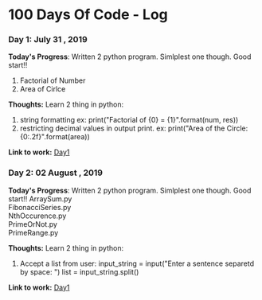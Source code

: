 # 100 Days Of Code - Log

### Day 1: July 31 , 2019

**Today's Progress**: Written 2 python program. Simlplest one though. Good start!!
1. Factorial of Number
2. Area of Cirlce

**Thoughts:** 
Learn 2 thing in python:
1. string formatting 
 ex: print("Factorial of {0} = {1}".format(num, res))
2. restricting decimal values in output print.
 ex: print("Area of the Circle: {0:.2f}".format(area))

**Link to work:**
[Day1](https://github.com/ashif8984/100DaysCode/tree/master/Day1)


### Day 2: 02 August , 2019

**Today's Progress**: Written 2 python program. Simlplest one though. Good start!!
ArraySum.py  
FibonacciSeries.py  
NthOccurence.py  
PrimeOrNot.py  
PrimeRange.py

**Thoughts:** 
Learn 2 thing in python:
1. Accept a list from user:
input_string = input("Enter a sentence separetd by space: ") 
list = input_string.split()

**Link to work:**
[Day1](https://github.com/ashif8984/100DaysCode/tree/master/Day2)
